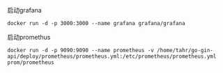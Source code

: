 



启动grafana

```shell
docker run -d -p 3000:3000 --name grafana grafana/grafana
```

启动promethus

```shell
docker run -d -p 9090:9090 --name prometheus -v /home/tahr/go-gin-api/deploy/prometheus/prometheus.yml:/etc/prometheus/prometheus.yml prom/prometheus
```

